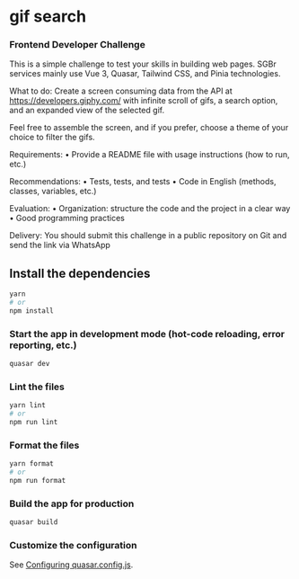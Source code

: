 # gif search

### Frontend Developer Challenge

This is a simple challenge to test your skills in building web pages. SGBr services mainly use Vue 3, Quasar, Tailwind CSS, and Pinia technologies.

What to do:
Create a screen consuming data from the API at https://developers.giphy.com/ with infinite scroll of gifs, a search option, and an expanded view of the selected gif.

Feel free to assemble the screen, and if you prefer, choose a theme of your choice to filter the gifs.

Requirements:
• Provide a README file with usage instructions (how to run, etc.)

Recommendations:
• Tests, tests, and tests
• Code in English (methods, classes, variables, etc.)

Evaluation:
• Organization: structure the code and the project in a clear way
• Good programming practices

Delivery:
You should submit this challenge in a public repository on Git and send the link via WhatsApp

## Install the dependencies

```bash
yarn
# or
npm install
```

### Start the app in development mode (hot-code reloading, error reporting, etc.)

```bash
quasar dev
```

### Lint the files

```bash
yarn lint
# or
npm run lint
```

### Format the files

```bash
yarn format
# or
npm run format
```

### Build the app for production

```bash
quasar build
```

### Customize the configuration

See [Configuring quasar.config.js](https://v2.quasar.dev/quasar-cli-vite/quasar-config-js).
